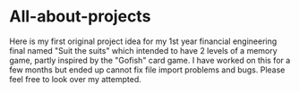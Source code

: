 # All-about-projects
Here is my first original project idea for my 1st year financial engineering final named "Suit the suits" 
which intended to have 2 levels of a memory game, partly inspired by the "Gofish" card game. I have worked on this for a few months
but ended up cannot fix file import problems and bugs. 
Please feel free to look over my attempted.


